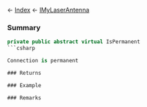 ← [Index](Api-Index) ← [IMyLaserAntenna](Sandbox.ModAPI.Ingame.IMyLaserAntenna)

### Summary

```csharp
private public abstract virtual IsPermanent
```csharp

Connection is permanent

### Returns

### Example

### Remarks

